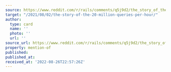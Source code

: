 ```yaml
---
source: https://www.reddit.com/r/rails/comments/q5j9d2/the_story_of_the_20_million_queries_per_hour/
target: "/2021/08/02/the-story-of-the-20-million-queries-per-hour/"
author:
  type: card
  name: ''
  photo: ''
  url: ''
source_url: https://www.reddit.com/r/rails/comments/q5j9d2/the_story_of_the_20_million_queries_per_hour/
property: mention-of
published:
published_at:
received_at: '2022-08-26T22:57:26Z'
---
```


